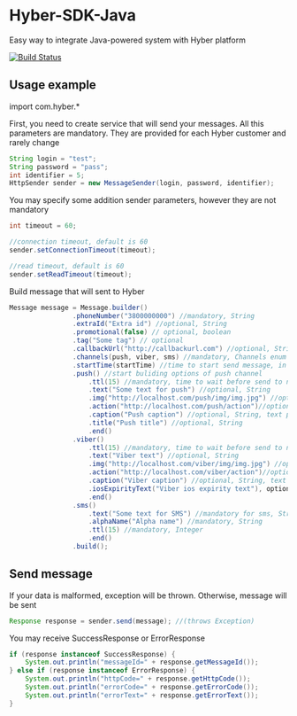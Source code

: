 # Hyber-SDK-Java
Easy way to integrate Java-powered system with Hyber platform

[![Build Status](https://travis-ci.org/Incuube/Hyber-SDK-Java.svg)](https://travis-ci.org/Incuube/Hyber-SDK-Java)

## Usage example

import com.hyber.*

First, you need to create service that will send your messages.
All this parameters are mandatory. They are provided for each Hyber customer and rarely change

```java
String login = "test";
String password = "pass";
int identifier = 5;
HttpSender sender = new MessageSender(login, password, identifier);
```

You may specify some addition sender parameters, however they are not mandatory
```java
int timeout = 60;

//connection timeout, default is 60
sender.setConnectionTimeout(timeout);

//read timeout, default is 60
sender.setReadTimeout(timeout);       
```

Build message that will sent to Hyber
```java
Message message = Message.builder()
                .phoneNumber("3800000000") //mandatory, String 
                .extraId("Extra id") //optional, String
                .promotional(false) // optional, boolean
                .tag("Some tag") // optional 
                .callbackUrl("http://callbackurl.com") //optional, String
                .channels(push, viber, sms) //mandatory, Channels enum values
                .startTime(startTime) //time to start send message, in millis, UNIX format 
                .push() //start buliding options of push channel
                    .ttl(15) //mandatory, time to wait before send to next partner,in sec, Integer
                    .text("Some text for push") //optional, String
                    .img("http://localhost.com/push/img/img.jpg") //optional, String, valid URL
                    .action("http://localhost.com/push/action")//optional, String, valid URL
                    .caption("Push caption") //optional, String, text pon button
                    .title("Push title") //optional, String
                    .end()
                .viber()
                    .ttl(15) //mandatory, time to wait before send to next partner,in sec, Integer
                    .text("Viber text") //optional, String
                    .img("http://localhost.com/viber/img/img.jpg") //optional, String, valid URL
                    .action("http://localhost.com/viber/action")//optional, String, valid URL
                    .caption("Viber caption") //optional, String, text pon button
                    .iosExpirityText("Viber ios expirity text"), optional, String
                    .end()
                .sms()
                    .text("Some text for SMS") //mandatory for sms, String
                    .alphaName("Alpha name") //mandatory, String
                    .ttl(15) //mandatory, Integer
                    .end()
                .build();

```

## Send message

If your data is malformed, exception will be thrown. Otherwise, message will be sent

```java
Response response = sender.send(message); //(throws Exception)
```

You may receive SuccessResponse or ErrorResponse
```java
if (response instanceof SuccessResponse) {
    System.out.println("messageId=" + response.getMessageId());
} else if (response instanceof ErrorResponse) {
    System.out.println("httpCode=" + response.getHttpCode());
    System.out.println("errorCode=" + response.getErrorCode());
    System.out.println("errorText=" + response.getErrorText());
}
```

